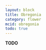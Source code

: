 ```yaml
---
layout: block
title: Obregonia
category: flower
mcid: obregonia
todo: true
---
```



**TODO**
